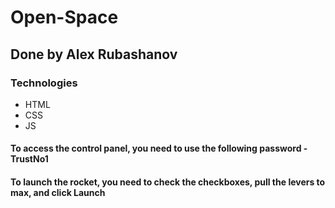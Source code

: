 # Open-Space
## Done by Alex Rubashanov

### Technologies
- HTML 
- CSS 
- JS

#### To access the control panel, you need to use the following password - TrustNo1

#### To launch the rocket, you need to check the checkboxes, pull the levers to max, and click Launch
